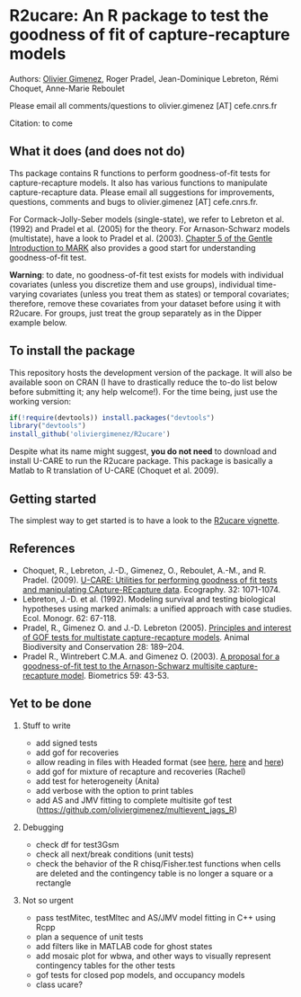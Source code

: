 # R2ucare: An R package to test the goodness of fit of capture-recapture models

Authors: [Olivier Gimenez](https://oliviergimenez.wordpress.com/), Roger Pradel, Jean-Dominique Lebreton, Rémi Choquet, Anne-Marie Reboulet

Please email all comments/questions to olivier.gimenez [AT] cefe.cnrs.fr

Citation: to come

## What it does (and does not do)

Ths package contains R functions to perform goodness-of-fit tests for capture-recapture models. It also has various functions to manipulate capture-recapture data. Please email all suggestions for improvements, questions, comments and bugs to olivier.gimenez [AT] cefe.cnrs.fr.

For Cormack-Jolly-Seber models (single-state), we refer to Lebreton et al. (1992) and Pradel et al. (2005) for the theory. For Arnason-Schwarz models (multistate), have a look to Pradel et al. (2003). [Chapter 5 of the Gentle Introduction to MARK](http://www.phidot.org/software/mark/docs/book/pdf/chap5.pdf) also provides a good start for understanding goodness-of-fit test. 

**Warning**: to date, no goodness-of-fit test exists for models with individual covariates (unless you discretize them and use groups), individual time-varying covariates (unless you treat them as states) or temporal covariates; therefore, remove these covariates from your dataset before using it with R2ucare. For groups, just treat the group separately as in the Dipper example below. 

## To install the package

This repository hosts the development version of the package. It will also be available soon on CRAN (I have to drastically reduce the to-do list below before submitting it; any help welcome!). For the time being, just use the working version:

```R
if(!require(devtools)) install.packages("devtools")
library("devtools")
install_github('oliviergimenez/R2ucare')
```

Despite what its name might suggest, **you do not need** to download and install U-CARE to run the R2ucare package. This package is basically a Matlab to R translation of U-CARE (Choquet et al. 2009). 

## Getting started

The simplest way to get started is to have a look to the [R2ucare vignette](https://github.com/oliviergimenez/R2ucare/blob/master/inst/doc/vignette_R2ucare.Rmd).

## References 

* Choquet, R., Lebreton, J.-D., Gimenez, O., Reboulet, A.-M., and R. Pradel. (2009). [U-CARE: Utilities for performing goodness of fit tests and manipulating CApture-REcapture data](https://dl.dropboxusercontent.com/u/23160641/my-pubs/Choquetetal2009UCARE.pdf). Ecography. 32: 1071-1074.
* Lebreton, J.-D. et al. (1992). Modeling survival and testing biological hypotheses using marked animals: a unified approach with case studies. Ecol. Monogr. 62: 67-118.
* Pradel, R., Gimenez O. and J.-D. Lebreton (2005). [Principles and interest of GOF tests for multistate capture-recapture models](https://dl.dropboxusercontent.com/u/23160641/my-pubs/Pradeletal2005ABC.pdf). Animal Biodiversity and Conservation 28: 189–204.
* Pradel R., Wintrebert C.M.A. and Gimenez O. (2003). [A proposal for a goodness-of-fit test to the Arnason-Schwarz multisite capture-recapture model](https://dl.dropboxusercontent.com/u/23160641/my-pubs/Pradeletal2003Biometrics.pdf). Biometrics 59: 43-53.

## Yet to be done

1. Stuff to write
    + add signed tests
    + add gof for recoveries
    + allow reading in files with Headed format (see [here](https://github.com/hadley/haven), [here](http://blog.analytixware.com/2015/02/reading-sas-into-r.html) and [here](http://rconvert.com/sas-vs-r-code-compare/5-ways-to-convert-sas-data-to-r/))
    + add gof for mixture of recapture and recoveries (Rachel)
    + add test for heterogeneity (Anita)
    + add verbose with the option to print tables
    + add AS and JMV fitting to complete multisite gof test (https://github.com/oliviergimenez/multievent_jags_R)

2. Debugging
    + check df for test3Gsm
    + check all next/break conditions (unit tests)
    + check the behavior of the R chisq/Fisher.test functions when cells are deleted and the contingency table is no longer a square or a rectangle
    
3. Not so urgent
    + pass testMitec, testMltec and AS/JMV model fitting in C++ using Rcpp
    + plan a sequence of unit tests
    + add filters like in MATLAB code for ghost states
    + add mosaic plot for wbwa, and other ways to visually represent contingency tables for the other tests
    + gof tests for closed pop models, and occupancy models
    + class ucare?
